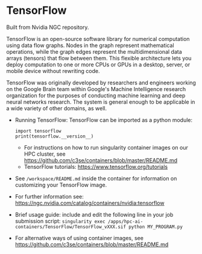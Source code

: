 # TensorFlow

Built from Nvidia NGC repository.

TensorFlow is an open-source software library for numerical computation using data flow graphs. Nodes in the graph represent mathematical operations, while the graph edges represent the multidimensional data arrays (tensors) that flow between them. This flexible architecture lets you deploy computation to one or more CPUs or GPUs in a desktop, server, or mobile device without rewriting code.

TensorFlow was originally developed by researchers and engineers working on the Google Brain team within Google's Machine Intelligence research organization for the purposes of conducting machine learning and deep neural networks research. The system is general enough to be applicable in a wide variety of other domains, as well.

* Running TensorFlow: TensorFlow can be imported as a python module:
    ```
    import tensorflow
    print(tensorflow.__version__)
    ```
    * For instructions on how to run singularity container images on our HPC cluster, see <https://github.com/c3se/containers/blob/master/README.md>
    * TensorFlow tutorials: <https://www.tensorflow.org/tutorials>
    
* See `/workspace/README.md` inside the container for information on customizing your TensorFlow image.

* For further information see: <https://ngc.nvidia.com/catalog/containers/nvidia:tensorflow>

* Brief usage guide: include and edit the following line in your job submission script:
`singularity exec /apps/hpc-ai-containers/TensorFlow/TensorFlow_vXXX.sif python MY_PROGRAM.py`

* For alternative ways of using container images, see <https://github.com/c3se/containers/blob/master/README.md>

